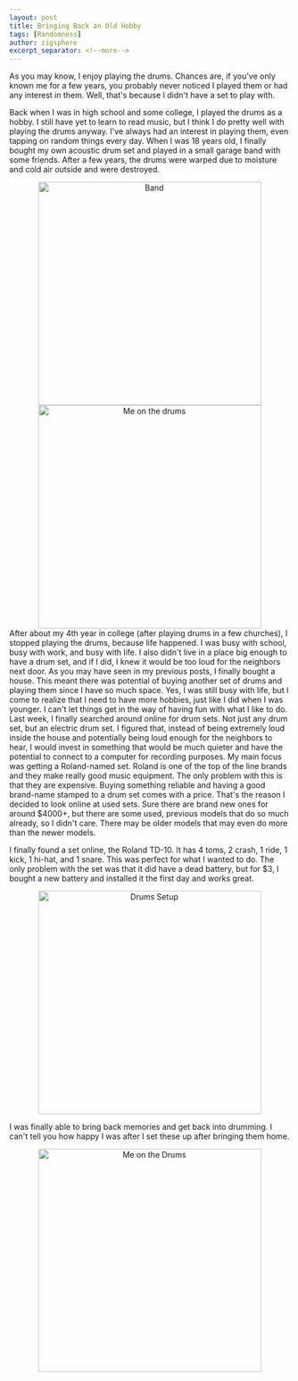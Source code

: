 ```yaml
---
layout: post
title: Bringing Back an Old Hobby
tags: [Randomness]
author: zigsphere
excerpt_separator: <!--more-->
---
```


As you may know, I enjoy playing the drums. Chances are, if you've only known me for a few years, you probably never noticed I played them or had any interest in them. Well, that's because I didn't have a set to play with.

Back when I was in high school and some college, I played the drums as a hobby. I still have yet to learn to read music, but I think I do pretty well with playing the drums anyway. I've always had an interest in playing them, even tapping on random things every day. When I was 18 years old, I finally bought my own acoustic drum set and played in a small garage band with some friends. After a few years, the drums were warped due to moisture and cold air outside and were destroyed.

<center><img src="https://www.josephziegler.com/media/band.jpg" width="400" alt="Band"></center>
<center><img src="https://www.josephziegler.com/media/drums.jpg" width="400" alt="Me on the drums"></center>
After about my 4th year in college (after playing drums in a few churches), I stopped playing the drums, because life happened. I was busy with school, busy with work, and busy with life. I also didn't live in a place big enough to have a drum set, and if I did, I knew it would be too loud for the neighbors next door. 
As you may have seen in my previous posts, I finally bought a house. This meant there was potential of buying another set of drums and playing them since I have so much space. Yes, I was still busy with life, but I come to realize that I need to have more hobbies, just like I did when I was younger. I can't let things get in the way of having fun with what I like to do. Last week, I finally searched around online for drum sets. Not just any drum set, but an electric drum set. I figured that, instead of being extremely loud inside the house and potentially being loud enough for the neighbors to hear, I would invest in something that would be much quieter and have the potential to connect to a computer for recording purposes. My main focus was getting a Roland-named set. Roland is one of the top of the line brands and they make really good music equipment. The only problem with this is that they are expensive. Buying something reliable and having a good brand-name stamped to a drum set comes with a price. That's the reason I decided to look online at used sets. Sure there are brand new ones for around $4000+, but there are some used, previous models that do so much already, so I didn't care. There may be older models that may even do more than the newer models.

I finally found a set online, the Roland TD-10. It has 4 toms, 2 crash, 1 ride, 1 kick, 1 hi-hat, and 1 snare. This was perfect for what I wanted to do. The only problem with the set was that it did have a dead battery, but for $3, I bought a new battery and installed it the first day and works great.

<center><img src="https://www.josephziegler.com/media/drsetup.jpg" width="400" alt="Drums Setup"></center> 

I was finally able to bring back memories and get back into drumming. I can't tell you how happy I was after I set these up after bringing them home. 

<center><img src="https://www.josephziegler.com/media/meanddrums.jpg" width="400" alt="Me on the Drums"></center>
